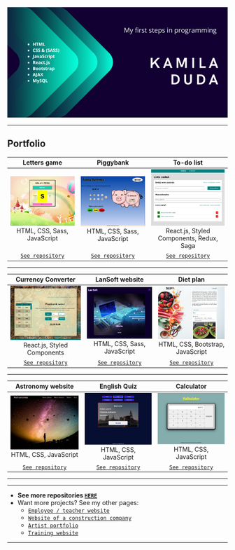 
<img src="https://github.com/kamila-duda/kamila-duda/blob/master/Kamila%20Duda.png?raw=true" alt="banner that says Kamila Duda">

---
## Portfolio

Letters game | Piggybank |  To-do list
:-------------------------:|:-------------------------:|:-------------------------:
<a href="https://github.com/kamila-duda/letters_game" target="_blank">![Letterts game](https://github.com/kamila-duda/kamila-duda/blob/master/letterts.PNG?raw=true)</a>HTML, CSS, Sass, JavaScript  | <a href="https://kamila-duda.github.io/coins/" target="_blank">![Piggybank](https://github.com/kamila-duda/kamila-duda/blob/master/money.PNG?raw=true)</a>HTML, CSS, Sass, JavaScript  |<a href="https://kamila-duda.github.io/todo-list-react-redux/" target="_blank">![todo-list](https://github.com/kamila-duda/kamila-duda/blob/master/todo.PNG?raw=true)</a>React.js, Styled Components, Redux, Saga  
| <a href="https://github.com/kamila-duda/letters_game" target="_blank">`See repository`</a> | <a href="https://github.com/kamila-duda/coins" target="_blank">`See repository`</a> | <a href="https://github.com/kamila-duda/todo-list-react-redux" target="_blank">`See repository`</a>
---
Currency Converter | LanSoft website |  Diet plan
:-------------------------:|:-------------------------:|:-------------------------:
<a href="https://kamila-duda.github.io/currency-converter-react/" target="_blank">![Currency converter](https://github.com/kamila-duda/kamila-duda/blob/master/cantor.PNG?raw=true)</a>React.js, Styled Components  | <a href="https://kamila-duda.github.io/lansoft/" target="_blank">![Lansoft website](https://github.com/kamila-duda/kamila-duda/blob/master/lansoft.PNG?raw=true)</a>HTML, CSS, Sass, JavaScript |<a href="https://kamila-duda.github.io/dieta/" target="_blank">![Diet plan](https://github.com/kamila-duda/kamila-duda/blob/master/diet.PNG?raw=true)</a>HTML, CSS, Bootstrap, JavaScript  
| <a href="https://github.com/kamila-duda/currency-converter-react" target="_blank">`See repository`</a> | <a href="https://github.com/kamila-duda/lansoft" target="_blank">`See repository`</a> | <a href="https://github.com/kamila-duda/dieta" target="_blank">`See repository`</a>
---
Astronomy website | English Quiz |  Calculator
:-------------------------:|:-------------------------:|:-------------------------:
<a href="https://kamila-duda.github.io/astronomia/" target="_blank">![Astronomy website](https://github.com/kamila-duda/kamila-duda/blob/master/astronomy.PNG?raw=true)</a>HTML, CSS, JavaScript  |  <a href="https://kamila-duda.github.io/angielski_quiz/" target="_blank">![English quiz](https://github.com/kamila-duda/kamila-duda/blob/master/ang.PNG?raw=true)</a>HTML, CSS, JavaScript  |<a href="https://kamila-duda.github.io/calculator/" target="_blank">![Calculator](https://github.com/kamila-duda/kamila-duda/blob/master/calculator.PNG?raw=true)</a>HTML, CSS, JavaScript  
| <a href="https://github.com/kamila-duda/currency-converter-react" target="_blank">`See repository`</a> | <a href="https://github.com/kamila-duda/angielski_quiz" target="_blank">`See repository`</a> | <a href="https://github.com/kamila-duda/calculator" target="_blank">`See repository`</a>

---
---

-  **See more repositories <a href="https://github.com/kamila-duda?tab=repositories" target="_blank">`HERE`</a>** 
- Want more projects? See my other pages:
    - <a href="http://www.iisi.pcz.pl/~pduda/index.php" target="_blank">`Employee / teacher website`</a> 
    - <a href="http://kd2020-pl.stackstaging.com/" target="_blank">`Website of a construction company`</a> 
    - <a href="https://nawrot.000webhostapp.com/" target="_blank">`Artist portfolio`</a> 
    - <a href="https://codepen.io/Kamila_Duda/full/XWmXOoa" target="_blank">`Training website`</a> 

---


